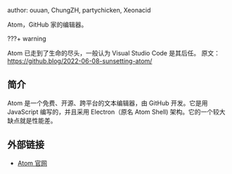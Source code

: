 author: ouuan, ChungZH, partychicken, Xeonacid

Atom，GitHub 家的编辑器。

???+ warning

Atom 已走到了生命的尽头，一般认为 Visual Studio Code 是其后任。
原文：<https://github.blog/2022-06-08-sunsetting-atom/>

## 简介

Atom 是一个免费、开源、跨平台的文本编辑器，由 GitHub 开发。它是用 JavaScript 编写的，并且采用 Electron（原名 Atom Shell) 架构。它的一个较大缺点就是性能差。

## 外部链接

- [Atom 官网](https://atom.io)
